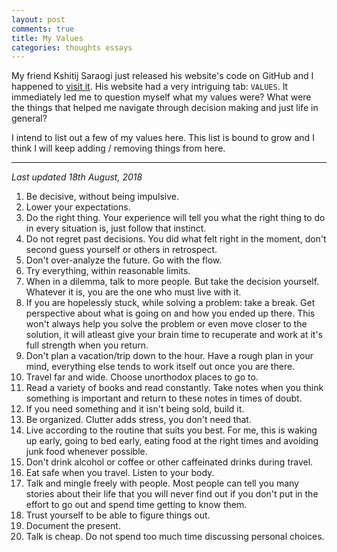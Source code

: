 ```yaml
---
layout: post
comments: true
title: My Values
categories: thoughts essays
---
```


My friend Kshitij Saraogi just released his website's code on GitHub and I
happened to [visit it][1]. His website had a very intriguing tab: `VALUES`. It
immediately led me to question myself what my values were? What were the things
that helped me navigate through decision making and just life in general?

I intend to list out a few of my values here. This list is bound to grow and I
think I will keep adding / removing things from here.

***

_Last updated 18th August, 2018_

1. Be decisive, without being impulsive.
1. Lower your expectations.
1. Do the right thing. Your experience will tell you what the right thing to do
   in every situation is, just follow that instinct.
1. Do not regret past decisions. You did what felt right in the moment, don't
   second guess yourself or others in retrospect.
1. Don't over-analyze the future. Go with the flow.
1. Try everything, within reasonable limits.
1. When in a dilemma, talk to more people. But take the decision yourself.
   Whatever it is, you are the one who must live with it.
1. If you are hopelessly stuck, while solving a problem: take a break. Get
   perspective about what is going on and how you ended up there. This won't
   always help you solve the problem or even move closer to the solution, it
   will atleast give your brain time to recuperate and work at it's full
   strength when you return.
1. Don't plan a vacation/trip down to the hour. Have a rough plan in your mind,
   everything else tends to work itself out once you are there.
1. Travel far and wide. Choose unorthodox places to go to.
1. Read a variety of books and read constantly. Take notes when you think
   something is important and return to these notes in times of doubt.
1. If you need something and it isn't being sold, build it.
1. Be organized. Clutter adds stress, you don't need that.
1. Live according to the routine that suits you best. For me, this is waking up
   early, going to bed early, eating food at the right times and avoiding junk
   food whenever possible.
1. Don't drink alcohol or coffee or other caffeinated drinks during travel.
1. Eat safe when you travel. Listen to your body.
1. Talk and mingle freely with people. Most people can tell you many stories
   about their life that you will never find out if you don't put in the effort
   to go out and spend time getting to know them.
1. Trust yourself to be able to figure things out.
1. Document the present.
1. Talk is cheap. Do not spend too much time discussing personal choices.

[1]: http://kshitij10496.github.io/
